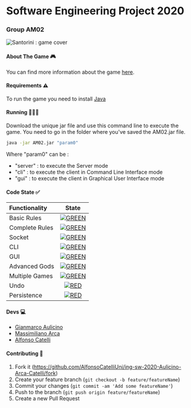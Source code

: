 # Software Engineering Project 2020
### Group AM02
![Santorini : game cover](https://i2.wp.com/www.aleator.it/wp-content/uploads/2018/05/santorini-review-main-2.jpg)

#### About The Game 🎮
You can find more information about the game [here].


#### Requirements ⚠️
To run the game you need to install [Java]


#### Running 🏃🏻‍♂️
Download the unique jar file and use this command line to execute the game.
You need to go in the folder where you've saved the AM02.jar file.

```bash
java -jar AM02.jar "param0"
```

Where "param0" can be :
* "server" : to execute the Server mode
* "cli" : to execute the client in Command Line Interface mode
* "gui" : to execute the client in Graphical User Interface mode


#### Code State ✅
| Functionality | State |
|:-----------------------|:------------------------------------:|
| Basic Rules | [![GREEN](https://placehold.it/15/44bb44/44bb44)](#) |
| Complete Rules | [![GREEN](https://placehold.it/15/44bb44/44bb44)](#) |
| Socket | [![GREEN](https://placehold.it/15/44bb44/44bb44)](#) |
| CLI | [![GREEN](https://placehold.it/15/44bb44/44bb44)](#) |
| GUI | [![GREEN](https://placehold.it/15/44bb44/44bb44)](#) |
| Advanced Gods | [![GREEN](https://placehold.it/15/44bb44/44bb44)](#) |
| Multiple Games | [![GREEN](https://placehold.it/15/44bb44/44bb44)](#) |
| Undo | [![RED](https://placehold.it/15/f03c15/f03c15)](#) |
| Persistence | [![RED](https://placehold.it/15/f03c15/f03c15)](#) |



#### Devs 💻
* [Gianmarco Aulicino](https://github.com/GianmarcoAulicino)
* [Massimiliano Arca](https://github.com/MassimilianoArca)
* [Alfonso Catelli](https://github.com/AlfonsoCatelliUni)


#### Contributing 🔀

1. Fork it (<https://github.com/AlfonsoCatelliUni/ing-sw-2020-Aulicino-Arca-Catelli/fork>)
2. Create your feature branch (`git checkout -b feature/featureName`)
3. Commit your changes (`git commit -am 'Add some featureName'`)
4. Push to the branch (`git push origin feature/featureName`)
5. Create a new Pull Request


<!--
[![RED](https://placehold.it/15/f03c15/f03c15)](#)
[![YELLOW](https://placehold.it/15/ffdd00/ffdd00)](#)
[![GREEN](https://placehold.it/15/44bb44/44bb44)](#)
-->

[Java]:<https://www.java.com>
[here]: <https://roxley.com/products/santorini>
